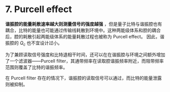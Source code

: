 # 7. Purcell effect

**谐振腔的能量耗散速率越大则测量信号的强度越强** ，但是量子比特与谐振腔也有耦合，比特的能量也可能通过传输线耗散到环境中。这种两能级体系和腔的耦合后，腔的耗散引起两能级体系的能量耗散过程也被称为 Purcell effect。
因此，谐振腔的 $Q_c$ 也不宜设计过小。

为了兼顾读取信号强度和比特退相干时间，还可以在在谐振腔与环境之间额外增加了一个滤波器——Purcell filter，其通带频率在读取腔谐振频率附近，而阻带频率范围则覆盖了比特的谐振频率。

在 Purcell filter 存在的情况下，谐振腔的读取信号可以通过，而比特的能量泄露则被抑制。
